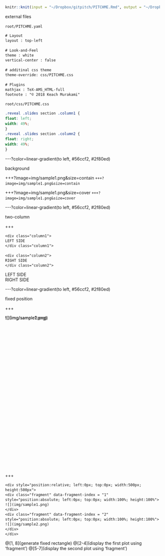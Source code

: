 
```r
knitr::knit(input = "~/Dropbox/gitpitch/PITCHME.Rmd", output = "~/Dropbox/gitpitch/PITCHME.md")
```

external files

`root/PITCHME.yaml`
```
# Layout
layout : top-left

# Look-and-Feel
theme : white
vertical-center : false

# additinal css theme
theme-override: css/PITCHME.css

# Plugins
mathjax : TeX-AMS_HTML-full
footnote : "© 2018 Keach Murakami"
```

`root/css/PITCHME.css`
```css
.reveal .slides section .column1 {
float: left;
width: 49%;
}
.reveal .slides section .column2 {
float: right;
width: 49%;
}
```

---?color=linear-gradient(to left, #56ccf2, #2f80ed)
<!-- .slide: class="center" -->

background

+++?image=img/sample1.png&size=contain
`+++?image=img/sample1.png&size=contain`

+++?image=img/sample1.png&size=cover
`+++?image=img/sample1.png&size=cover`





---?color=linear-gradient(to left, #56ccf2, #2f80ed)
<!-- .slide: class="center" -->

two-column

+++

```
<div class="column1">
LEFT SIDE
</div class="column1">

<div class="column2">
RIGHT SIDE
</div class="column2">
```

<div class="column1">
LEFT SIDE
</div class="column1">

<div class="column2">
RIGHT SIDE
</div class="column2">


---?color=linear-gradient(to left, #56ccf2, #2f80ed)
<!-- .slide: class="center" -->

fixed position

+++

<div style="position:relative; left:0px; top:0px; width:500px; height:500px">
<div class="fragment" data-fragment-index = "1" style="position:absolute; left:0px; top:0px; width:100%; height:100%">
![](img/sample1.png)
</div>
<div class="fragment" data-fragment-index = "2" style="position:absolute; left:0px; top:0px; width:100%; height:100%">
![](img/sample2.png)
</div>
</div>

+++

```
<div style="position:relative; left:0px; top:0px; width:500px; height:500px">
<div class="fragment" data-fragment-index = "1" style="position:absolute; left:0px; top:0px; width:100%; height:100%">
![](img/sample1.png)
</div>
<div class="fragment" data-fragment-index = "2" style="position:absolute; left:0px; top:0px; width:100%; height:100%">
![](img/sample2.png)
</div>
</div>
```

@[1, 8](generate fixed rectangle)
@[2-4](display the first plot using ‘fragment’)
@[5-7](display the second plot using ‘fragment’)
